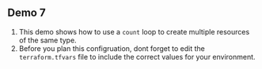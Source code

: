 ## Demo 7
1. This demo shows how to use a `count` loop to create multiple resources of the same type.
2. Before you plan this configruation, dont forget to edit the `terraform.tfvars` file to include the correct values for your environment.